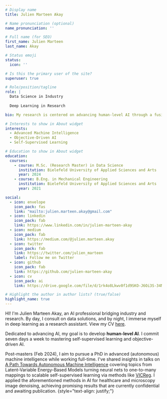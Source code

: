 ```yaml
---
# Display name
title: Julien Marteen Akay

# Name pronunciation (optional)
name_pronunciation: ''

# Full name (for SEO)
first_name: Julien Marteen
last_name: Akay

# Status emoji
status:
  icon: ''

# Is this the primary user of the site?
superuser: true

# Role/position/tagline
role: | 
  Data Science in Industry
  
  Deep Learning in Research

bio: My research is centered on advancing human-level AI through a fusion of self-supervised learning and Objective-Driven AI (ODAI).

# Interests to show in About widget
interests:
  - Advanced Machine Intelligence 
  - Objective-Driven AI
  - Self-Supervised Learning

# Education to show in About widget
education:
  courses:
    - course: M.Sc. (Research Master) in Data Science
      institution: Bielefeld University of Applied Sciences and Arts
      year: 2024
    - course: B.Eng. in Mechanical Engineering
      institution: Bielefeld University of Applied Sciences and Arts
      year: 2021

social:
  - icon: envelope
    icon_pack: fas
    link: "mailto:julien.marteen.akay@gmail.com"
  - icon: linkedin
    icon_pack: fab
    link: https://www.linkedin.com/in/julien-marteen-akay
  - icon: medium
    icon_pack: fab
    link: https://medium.com/@julien.marteen.akay
  - icon: twitter
    icon_pack: fab
    link: https://twitter.com/julien_marteen
    label: Follow me on Twitter
  - icon: github
    icon_pack: fab
    link: https://github.com/julien-marteen-akay
  - icon: cv
    icon_pack: ai
    link: https://drive.google.com/file/d/1rk4o8Lkwv0f1d9SKO-J6Oi3S-34N0uIc/view?usp=drive_link

# Highlight the author in author lists? (true/false)
highlight_name: true
---
```


HI! I'm Julien Marteen Akay, an AI professional bridging industry and research. By day, I consult on data solutions, and by night, I immerse myself in deep learning as a research assistant. View my CV [here](https://drive.google.com/file/d/1rk4o8Lkwv0f1d9SKO-J6Oi3S-34N0uIc/view?usp=drive_link).

Dedicated to advancing AI, my goal is to develop **human-level AI**. I commit seven days a week to mastering self-supervised learning and objective-driven AI.

Post-masters (Feb 2024), I aim to pursue a PhD in advanced (autonomous) machine intelligence while working full-time. I've shared insights in talks on [A Path Towards Autonomous Machine Intelligence](https://openreview.net/pdf?id=BZ5a1r-kVsf) covering topics from Latent-Variable Energy-Based Models turning neural nets to one-to-many mappings to scalable self-supervised learning via methods like [VICReg](https://arxiv.org/abs/2105.04906). I applied the aforementioned methods in AI for healthcare and microscopy image denoising, achieving promising results that are currently confidential and awaiting publication.
{style="text-align: justify;"}
